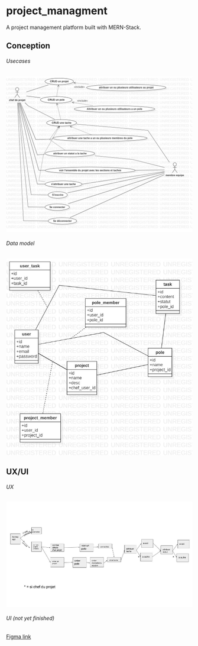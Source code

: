 # project_managment
A project management platform built with MERN-Stack.
## Conception
###### Usecases
![](./storage/public/images/UseCaseDiagram.jpg)
###### Data model
![](./storage/public/images/donnees.jpg)
## UX/UI
###### UX
![](./storage/public/images/parcour_utilisateur.jpg)
###### UI (not yet finished)
[Figma link](https://www.figma.com/file/8dYRhbRJJjMwC35crTghIK/Project-Managment)
